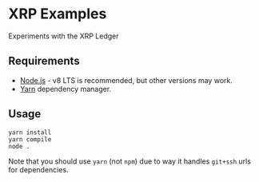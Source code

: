 # XRP Examples

Experiments with the XRP Ledger

## Requirements

- [Node.js](https://nodejs.org/) - v8 LTS is recommended, but other versions may work.
- [Yarn](https://yarnpkg.com/lang/en/docs/install) dependency manager.

## Usage

```
yarn install
yarn compile
node .
```

Note that you should use `yarn` (not `npm`) due to way it handles `git+ssh` urls for dependencies.
